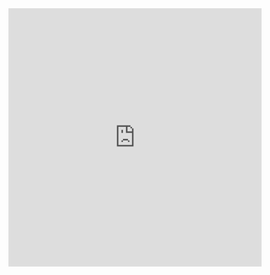 <iframe width="100%" height="514.109375" frameborder="0"
  src="https://observablehq.com/embed/21597fdf1a58fbe5@179?cells=bar_chart"></iframe>
